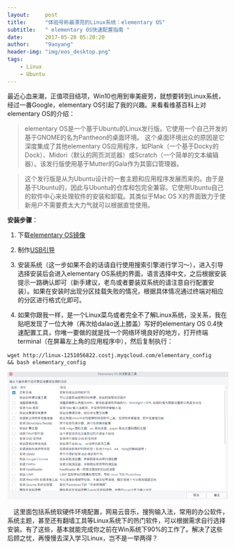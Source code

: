 ```yaml
---
layout:     post
title:      "体验号称最漂亮的Linux系统：elementary OS"
subtitle:   " elementary OS快速配置指南 "
date:       2017-05-20 05:20:20 
author:     "9aoyang"
header-img: "img/eos_desktop.png"
tags:
    - Linux 
    - Ubuntu
---
```


最近心血来潮，正值项目结项，Win10也用到审美疲劳，就想要转到Linux系统，经过一番Google，elementary OS引起了我的兴趣。来看看维基百科上对elementary OS的介绍：

>elementary OS是一个基于Ubuntu的Linux发行版。它使用一个自己开发的基于GNOME的名为Pantheon的桌面环境。 这个桌面环境出众的原因是它深度集成了其他elementary OS应用程序，如Plank（一个基于Docky的Dock）、Midori（默认的网页浏览器）或Scratch（一个简单的文本编辑器）。该发行版使用基于Mutter的Gala作为其窗口管理器。

>这个发行版是从为Ubuntu设计的一套主题和应用程序发展而来的。由于是基于Ubuntu的，因此与Ubuntu的仓库和包完全兼容。它使用Ubuntu自己的软件中心来处理软件的安装和卸载。其类似于Mac OS X的界面致力于使新用户不需要费太大力气就可以根据直觉使用。

**安装步骤**：
1. 下载[elementary OS镜像](https://elementary.io/zh_CN/) 

2. 制作[USB引导](https://rufus.akeo.ie/)

3. 安装系统（这一步如果不会的话请自行使用搜索引擎进行学习～），进入引导选择安装后会进入elementary OS系统的界面，语言选择中文，之后根据安装提示一路确认即可（新手建议，老鸟或者要装双系统的请注意自行配置安装）。如果在安装时出现分区挂载失败的情况，根据具体情况通过终端对相应的分区进行格式化即可。
 
4. 如果你跟我一样，是一个Linux菜鸟或者完全不了解Linux系统，没关系，我在贴吧发现了一位大神（再次给dalao送上膝盖）写好的elementary OS 0.4快速配置工具，你唯一要做的就是找一个网络环境良好的地方，打开终端terminal（在屏幕左上角的应用程序中），然后复制执行：
```
wget http://linux-1251056822.costj.myqcloud.com/elementary_config 
&& bash elementary_config
```
![elementary OS 0.4快速配置工具](/img/in-post/configurationtool.png)

　这里面包括系统软硬件环境配置，网易云音乐，搜狗输入法，常用的办公软件，系统主题，甚至还有翻墙工具等Linux系统下的热门软件，可以根据需求自行选择安装。有了这些，基本就能完成你之前在Win系统下90%的工作了。解决了这些后顾之忧，再慢慢去深入学习Linux，岂不是一举两得？
